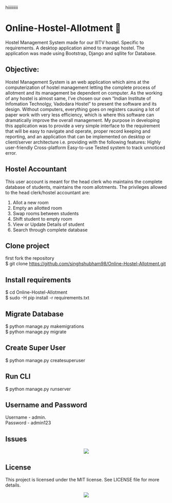 hiiiiiiiii
# Online-Hostel-Allotment :hotel:
Hostel Management System made for our IIITV hostel. Specific to requirements.
A desktop application aimed to manage hostel. The application was made using Bootstrap, Django and sqllite for Database.

## Objective:
Hostel Management System is an web application which aims at the computerization of hostel management letting the complete process of allotment and its management be dependent on computer. As the working of any hostel is almost same, I’ve chosen our own “Indian Institute of Infomation Technolgy, Vadodara Hostel” to present the software and its design. Without computers, everything goes on registers causing a lot of paper work with very less efficiency, which is where this software can dramatically improve the overall management. My purpose in developing this application was to provide a very simple interface to the requirement that will be easy to navigate and operate, proper record keeping and reporting, and an application that can be implemented on desktop or client/server architecture i.e. providing with the following features:
Highly user-friendly Cross-platform Easy-to-use Tested system to track unnoticed error.

## Hostel Accountant
This user account is meant for the head clerk who maintains the complete database of students, maintains the room allotments.
The privileges allowed to the head clerk/hostel accountant are:
1. Allot a new room
2. Empty an allotted room
3. Swap rooms between students
4. Shift student to empty room
5. View or Update Details of student
7. Search through complete database

## Clone project
 first fork the repository     
$ git clone https://github.com/singhshubham98/Online-Hostel-Allotment.git

## Install requirements
$ cd Online-Hostel-Allotment          
$ sudo -H pip install -r requirements.txt

## Migrate Database
$ python manage.py makemigrations   
$ python manage.py migrate

## Create Super User
$ python manage.py createsuperuser

## Run CLI
$ python manage.py runserver

## Username and Password
  Username - admin.   
  Password - admin123
  
## Issues
<p align="center">
<a href="https://github.com/singhshubham98/Online-Hostel-Allotment/issues">
    <img src="https://img.shields.io/github/issues/singhshubham98/Online-Hostel-Allotment.svg?style=for-the-badge" align="center">
</a>
</p>

## License
This project is licensed under the MIT license. See LICENSE file for more details.
<p align="center">
 <a href="/LICENSE">
    <img src="https://img.shields.io/github/license/singhshubham98/Online-Hostel-Allotment.svg?style=for-the-badge" align="center">
</a>
</p>
